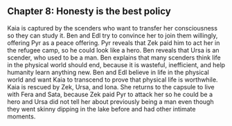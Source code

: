 ## Chapter 8: Honesty is the best policy

Kaia is captured by the scenders who want to transfer her consciousness so they
can study it. Ben and Edl try to convince her to join them willingly, offering
Pyr as a peace offering. Pyr reveals that Zek paid him to act her in the
refugee camp, so he could look like a hero. Ben reveals that Ursa is an scender,
who used to be a man. Ben explains that many scenders think life in the physical
world should end, because it is wasteful, inefficient, and help humanity learn
anything new. Ben and Edl believe in life in the physical world and want Kaia to
transcend to prove that physical life is worthwhile. Kaia is rescued by Zek,
Ursa, and Iona. She returns to the capsule to live with Fera and Sata, because Zek
paid Pyr to attack her so he could be a hero and Ursa did not tell her about
previously being a man even though they went skinny dipping in the lake before
and had other intimate moments.
